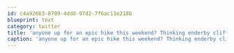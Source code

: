 ```yaml
---
id: c4a92663-8709-4ddd-97d2-7f6ac11e218b
blueprint: text
category: twitter
title: 'anyone up for an epic hike this weekend? Thinking enderby cliffs or mcdougal rim'
caption: 'anyone up for an epic hike this weekend? Thinking enderby cliffs or mcdougal rim'
---
```

